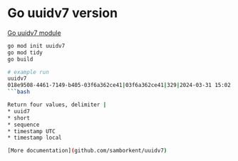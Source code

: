 # Go uuidv7 version

[Go uuidv7 module](https://github.com/samborkent/uuid)

```bash
go mod init uuidv7
go mod tidy
go build

# example run
uuidv7
018e9508-4461-7149-b405-03f6a362ce41|03f6a362ce41|329|2024-03-31 15:02:10.785 +0000 UTC|2024-03-31 18:02:10.785 +0300 EEST
```bash

Return four values, delimiter |
* uuid7
* short 
* sequence
* timestamp UTC
* timestamp local

[More documentation](github.com/samborkent/uuidv7)

